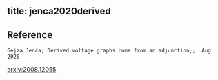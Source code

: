 title: jenca2020derived
---


## Reference

	Gejza Jenča; Derived voltage graphs come from an adjunction;;  Aug  2020


[arxiv:2008.12055](https://arxiv.org/abs/2008.12055)